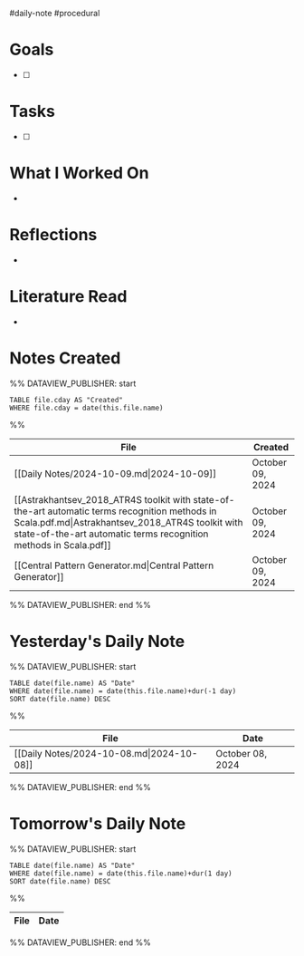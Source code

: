 #daily-note #procedural 

# Goals

- [ ] 

# Tasks

- [ ] 

# What I Worked On

- 

# Reflections

- 

# Literature Read

- 

# Notes Created


%% DATAVIEW_PUBLISHER: start
```dataview
TABLE file.cday AS "Created"
WHERE file.cday = date(this.file.name)
```
%%

| File                                                                                                                                                                                                                    | Created          |
| ----------------------------------------------------------------------------------------------------------------------------------------------------------------------------------------------------------------------- | ---------------- |
| [[Daily Notes/2024-10-09.md\|2024-10-09]]                                                                                                                                                                               | October 09, 2024 |
| [[Astrakhantsev_2018_ATR4S toolkit with state-of-the-art automatic terms recognition methods in Scala.pdf.md\|Astrakhantsev_2018_ATR4S toolkit with state-of-the-art automatic terms recognition methods in Scala.pdf]] | October 09, 2024 |
| [[Central Pattern Generator.md\|Central Pattern Generator]]                                                                                                                                                             | October 09, 2024 |

%% DATAVIEW_PUBLISHER: end %%

# Yesterday's Daily Note

%% DATAVIEW_PUBLISHER: start
```dataview
TABLE date(file.name) AS "Date"
WHERE date(file.name) = date(this.file.name)+dur(-1 day)
SORT date(file.name) DESC
```
%%

| File                                      | Date             |
| ----------------------------------------- | ---------------- |
| [[Daily Notes/2024-10-08.md\|2024-10-08]] | October 08, 2024 |

%% DATAVIEW_PUBLISHER: end %%
# Tomorrow's Daily Note

%% DATAVIEW_PUBLISHER: start
```dataview
TABLE date(file.name) AS "Date"
WHERE date(file.name) = date(this.file.name)+dur(1 day)
SORT date(file.name) DESC
```
%%

| File | Date |
| ---- | ---- |

%% DATAVIEW_PUBLISHER: end %%


